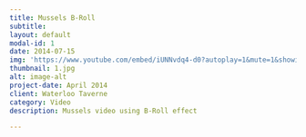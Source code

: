 ```yaml
---
title: Mussels B-Roll
subtitle: 
layout: default
modal-id: 1
date: 2014-07-15
img: 'https://www.youtube.com/embed/iUNNvdq4-d0?autoplay=1&mute=1&showinfo=0&loop=1&list=PL4ZHc1f3Rxy0Xg-ADyCONyxwZfFDSdgd0&enablejsapi=1&amp'
thumbnail: 1.jpg
alt: image-alt
project-date: April 2014
client: Waterloo Taverne
category: Video
description: Mussels video using B-Roll effect

---
```

